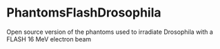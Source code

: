 # PhantomsFlashDrosophila

Open source version of the phantoms used to irradiate Drosophila with a FLASH 16 MeV electron beam
